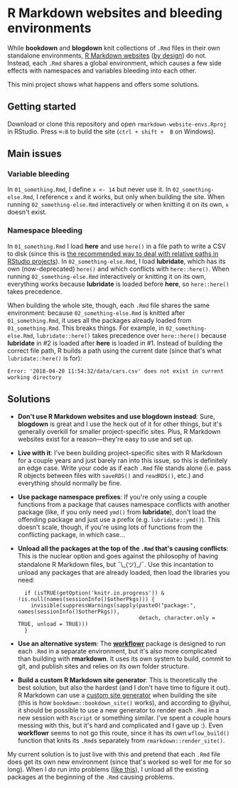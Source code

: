 # R Markdown websites and bleeding environments

While **bookdown** and **blogdown** knit collections of `.Rmd` files in their own standalone environments, [R Markdown websites](https://rmarkdown.rstudio.com/rmarkdown_websites.html) ([by design](https://github.com/rstudio/rmarkdown/issues/1326#issuecomment-382957907)) do not. Instead, each `.Rmd` shares a global environment, which causes a few side effects with namespaces and variables bleeding into each other.

This mini project shows what happens and offers some solutions.

## Getting started

Download or clone this repository and open `rmarkdown-website-envs.Rproj` in RStudio. Press `⌘⇧B` to build the site (`ctrl + shift +  B` on Windows). 

## Main issues

### Variable bleeding

In `01_something.Rmd`, I define `x <- 14` but never use it. In `02_something-else.Rmd`, I reference `x` and it works, but only when building the site. When running `02_something-else.Rmd` interactively or when knitting it on its own, `x` doesn't exist.

### Namespace bleeding

In `01_something.Rmd` I load **here** and use `here()` in a file path to write a CSV to disk (since this is [the recommended way to deal with relative paths in RStudio projects](https://www.tidyverse.org/articles/2017/12/workflow-vs-script/#use-projects-and-the-here-package)). In `02_something-else.Rmd`, I load **lubridate**, which has its own (now-deprecated) `here()` and which conflicts with `here::here()`. When running `02_something-else.Rmd` interactively or knitting it on its own, everything works because **lubridate** is loaded before **here**, so `here::here()` takes precedence. 

When building the whole site, though, each `.Rmd` file shares the same environment: because `02_something-else.Rmd` is knitted after `01_something.Rmd`, it uses all the packages already loaded from `01_something.Rmd`. This breaks things. For example, in `02_something-else.Rmd`, `lubridate::here()`  takes precedence over `here::here()` because **lubridate** in #2 is loaded after **here** is loaded in #1. Instead of building the correct file path, R builds a path using the current date (since that's what `lubridate::here()` is for):

    Error: '2018-04-20 11:54:32/data/cars.csv' does not exist in current working directory


## Solutions

- **Don't use R Markdown websites and use blogdown instead**: Sure, **blogdown** is great and I use the heck out of it for other things, but it's generally overkill for smaller project-specific sites. Plus, R Markdown websites exist for a reason—they're easy to use and set up. 

- **Live with it**: I've been building project-specific sites with R Markdown for a couple years and just barely ran into this issue, so this is definitely an edge case. Write your code as if each `.Rmd` file stands alone (i.e. pass R objects between files with `saveRDS()` and `readRDS()`, etc.) and everything should normally be fine.

- **Use package namespace prefixes**: If you're only using a couple functions from a package that causes namespace conflicts with another package (like, if you only need `ymd()` from **lubridate**), don't load the offending package and just use a prefix (e.g. `lubridate::ymd()`). This doesn't scale, though, if you're using lots of functions from the conflicting package, in which case…

- **Unload all the packages at the top of the `.Rmd` that's causing conflicts**: This is the nuclear option and goes against the philosophy of having standalone R Markdown files, but ¯\\\_(ツ)\_/¯. Use this incantation to unload any packages that are already loaded, then load the libraries you need:

        if (isTRUE(getOption('knitr.in.progress')) & !is.null(names(sessionInfo()$otherPkgs))) {
          invisible(suppressWarnings(sapply(paste0("package:", names(sessionInfo()$otherPkgs)),
                                            detach, character.only = TRUE, unload = TRUE)))
        }

- **Use an alternative system**: The [**workflowr**](https://jdblischak.github.io/workflowr/) package is designed to run each `.Rmd` in a separate environment, but it's also more complicated than building with **rmarkdown**. It uses its own system to build, commit to git, and publish sites and relies on its own folder structure.

- **Build a custom R Markdown site generator**: This is theoretically the best solution, but also the hardest (and I don't have time to figure it out). R Markdown can use a [custom site generator](https://rmarkdown.rstudio.com/rmarkdown_site_generators.html) when building the site (this is how `bookdown::bookdown_site()` works), and according to @yihui, it should be possible to use a new generator to render each `.Rmd` in a new session with `Rscript` or something similar. I've spent a couple hours messing with this, but it's hard and complicated and I gave up :). Even **workflowr** seems to not go this route, since it has its own `wflow_build()` function that knits its `.Rmd`s separately from `rmarkdown::render_site()`. 

My current solution is to just live with this and pretend that each `.Rmd` file does get its own new environment (since that's worked so well for me for so long). When I *do* run into problems ([like this](https://github.com/andrewheiss/ngo-crackdowns-philanthropy-pilot/blob/master/03_additional-analysis.Rmd)), I unload all the existing packages at the beginning of the `.Rmd` causing problems.
